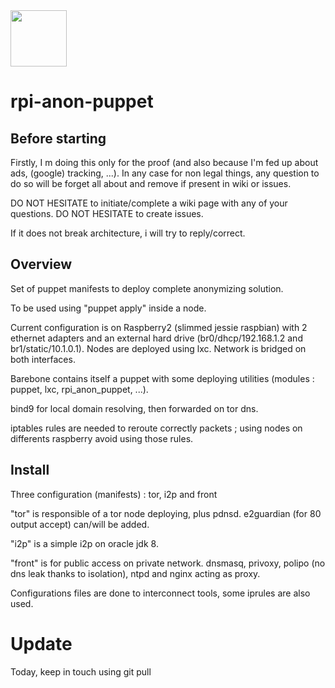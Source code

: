 <img src="http://www.raspberrypi.org/wp-content/uploads/2012/03/Raspi_Colour_R.png" width="90" />

# rpi-anon-puppet

## Before starting

Firstly, I m doing this only for the proof (and also because I'm fed up about ads, (google) tracking, ...). In any case for non legal things, any question to do so will be forget all about and remove if present in wiki or issues.

DO NOT HESITATE to initiate/complete a wiki page with any of your questions. DO NOT HESITATE to create issues.

If it does not break architecture, i will try to reply/correct.

## Overview

Set of puppet manifests to deploy complete anonymizing solution.

To be used using "puppet apply" inside a node.

Current configuration is on Raspberry2 (slimmed jessie raspbian) with 2 ethernet adapters and an external hard drive (br0/dhcp/192.168.1.2 and br1/static/10.1.0.1).
Nodes are deployed using lxc. Network is bridged on both interfaces.

Barebone contains itself a puppet with some deploying utilities (modules : puppet, lxc, rpi_anon_puppet, ...).

bind9 for local domain resolving, then forwarded on tor dns.

iptables rules are needed to reroute correctly packets ; using nodes on differents raspberry avoid using those rules.

## Install

Three configuration (manifests) : tor, i2p and front

"tor" is responsible of a tor node deploying, plus pdnsd. e2guardian (for 80 output accept) can/will be added.

"i2p" is a simple i2p on oracle jdk 8.

"front" is for public access on private network. dnsmasq, privoxy, polipo (no dns leak thanks to isolation), ntpd and nginx acting as proxy.

Configurations files are done to interconnect tools, some iprules are also used.

# Update

Today, keep in touch using git pull

